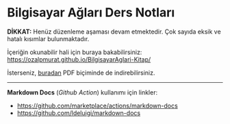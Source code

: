 # Bilgisayar Ağları Ders Notları

**DİKKAT:** Henüz düzenleme aşaması devam etmektedir. Çok sayıda eksik ve hatalı kısımlar bulunmaktadır.
 
İçeriğin okunabilir hali için buraya bakabilirsiniz: https://ozalpmurat.github.io/BilgisayarAglari-Kitap/

İsterseniz, [buradan](https://ozalpmurat.github.io/BilgisayarAglari-Kitap/BilgisayarAglari-Murat%C3%96zalp.pdf) PDF biçiminde de indirebilirsiniz.

---

**Markdown Docs** (_Github Action_) kullanımı için linkler:
- https://github.com/marketplace/actions/markdown-docs
- https://github.com/ldeluigi/markdown-docs
